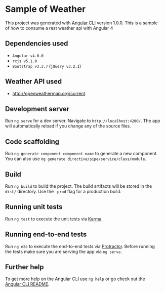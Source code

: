# Sample of Weather

This project was generated with [Angular CLI](https://github.com/angular/angular-cli) version 1.0.0.
This is a sample of how to consume a rest weather api with Angular 4

## Dependencies used

* `Angular v4.0.0`
* `rxjs v5.1.0`
* `Bootstrap v3.3.7` (`jQuery v3.2.1`)

## Weather API used

* http://openweathermap.org/current

## Development server

Run `ng serve` for a dev server. Navigate to `http://localhost:4200/`. The app will automatically reload if you change any of the source files.

## Code scaffolding

Run `ng generate component component-name` to generate a new component. You can also use `ng generate directive/pipe/service/class/module`.

## Build

Run `ng build` to build the project. The build artifacts will be stored in the `dist/` directory. Use the `-prod` flag for a production build.

## Running unit tests

Run `ng test` to execute the unit tests via [Karma](https://karma-runner.github.io).

## Running end-to-end tests

Run `ng e2e` to execute the end-to-end tests via [Protractor](http://www.protractortest.org/).
Before running the tests make sure you are serving the app via `ng serve`.

## Further help

To get more help on the Angular CLI use `ng help` or go check out the [Angular CLI README](https://github.com/angular/angular-cli/blob/master/README.md).
